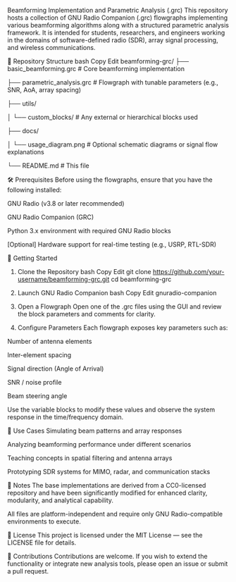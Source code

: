 Beamforming Implementation and Parametric Analysis (.grc)
This repository hosts a collection of GNU Radio Companion (.grc) flowgraphs implementing various beamforming algorithms along with a structured parametric analysis framework. It is intended for students, researchers, and engineers working in the domains of software-defined radio (SDR), array signal processing, and wireless communications.

📁 Repository Structure
bash
Copy
Edit
beamforming-grc/
├── basic_beamforming.grc           # Core beamforming implementation

├── parametric_analysis.grc         # Flowgraph with tunable parameters (e.g., SNR, AoA, array spacing)

├── utils/

│   └── custom_blocks/              # Any external or hierarchical blocks used

├── docs/

│   └── usage_diagram.png           # Optional schematic diagrams or signal flow explanations

└── README.md                       # This file

🛠️ Prerequisites
Before using the flowgraphs, ensure that you have the following installed:

GNU Radio (v3.8 or later recommended)

GNU Radio Companion (GRC)

Python 3.x environment with required GNU Radio blocks

[Optional] Hardware support for real-time testing (e.g., USRP, RTL-SDR)

🚀 Getting Started
1. Clone the Repository
bash
Copy
Edit
git clone https://github.com/your-username/beamforming-grc.git
cd beamforming-grc
2. Launch GNU Radio Companion
bash
Copy
Edit
gnuradio-companion
3. Open a Flowgraph
Open one of the .grc files using the GUI and review the block parameters and comments for clarity.

4. Configure Parameters
Each flowgraph exposes key parameters such as:

Number of antenna elements

Inter-element spacing

Signal direction (Angle of Arrival)

SNR / noise profile

Beam steering angle

Use the variable blocks to modify these values and observe the system response in the time/frequency domain.

🔬 Use Cases
Simulating beam patterns and array responses

Analyzing beamforming performance under different scenarios

Teaching concepts in spatial filtering and antenna arrays

Prototyping SDR systems for MIMO, radar, and communication stacks

📌 Notes
The base implementations are derived from a CC0-licensed repository and have been significantly modified for enhanced clarity, modularity, and analytical capability.

All files are platform-independent and require only GNU Radio-compatible environments to execute.

📄 License
This project is licensed under the MIT License — see the LICENSE file for details.

🤝 Contributions
Contributions are welcome. If you wish to extend the functionality or integrate new analysis tools, please open an issue or submit a pull request.
